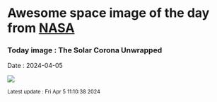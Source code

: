 
# Awesome space image of the day from [NASA](https://api.nasa.gov/)

### Today image : The Solar Corona Unwrapped
Date : 2024-04-05

![](https://apod.nasa.gov/apod/image/2404/CoronaGraph_1024.jpg)

<small>Latest update : Fri Apr  5 11:10:38 2024</small>
        